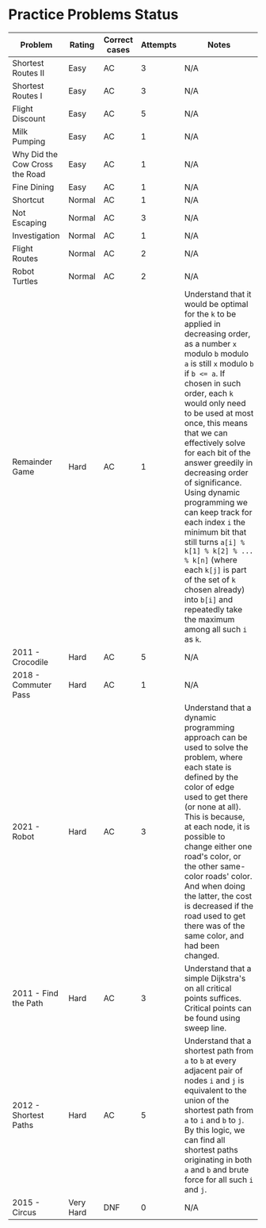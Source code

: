 # Practice Problems Status
Problem|Rating|Correct cases|Attempts|Notes
-|-|-|-|-
Shortest Routes II|Easy|AC|3|N/A
Shortest Routes I|Easy|AC|3|N/A
Flight Discount|Easy|AC|5|N/A
Milk Pumping|Easy|AC|1|N/A
Why Did the Cow Cross the Road|Easy|AC|1|N/A
Fine Dining|Easy|AC|1|N/A
Shortcut|Normal|AC|1|N/A
Not Escaping|Normal|AC|3|N/A
Investigation|Normal|AC|1|N/A
Flight Routes|Normal|AC|2|N/A
Robot Turtles|Normal|AC|2|N/A
Remainder Game|Hard|AC|1|Understand that it would be optimal for the `k` to be applied in decreasing order, as a number `x` modulo `b` modulo `a` is still `x` modulo `b` if `b <= a`. If chosen in such order, each `k` would only need to be used at most once, this means that we can effectively solve for each bit of the answer greedily in decreasing order of significance. Using dynamic programming we can keep track for each index `i` the minimum bit that still turns `a[i] % k[1] % k[2] % ... % k[n]` (where each `k[j]` is part of the set of `k` chosen already) into `b[i]` and repeatedly take the maximum among all such `i` as `k`.
2011 - Crocodile|Hard|AC|5|N/A
2018 - Commuter Pass|Hard|AC|1|N/A
2021 - Robot|Hard|AC|3|Understand that a dynamic programming approach can be used to solve the problem, where each state is defined by the color of edge used to get there (or none at all). This is because, at each node, it is possible to change either one road's color, or the other same-color roads' color. And when doing the latter, the cost is decreased if the road used to get there was of the same color, and had been changed.
2011 - Find the Path|Hard|AC|3|Understand that a simple Dijkstra's on all critical points suffices. Critical points can be found using sweep line.
2012 - Shortest Paths|Hard|AC|5|Understand that a shortest path from `a` to `b` at every adjacent pair of nodes `i` and `j` is equivalent to the union of the shortest path from `a` to `i` and `b` to `j`. By this logic, we can find all shortest paths originating in both `a` and `b` and brute force for all such `i` and `j`.
2015 - Circus|Very Hard|DNF|0|N/A